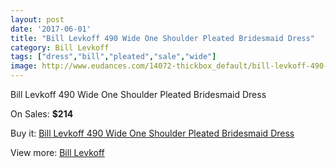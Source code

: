 ```yaml
---
layout: post
date: '2017-06-01'
title: "Bill Levkoff 490 Wide One Shoulder Pleated Bridesmaid Dress"
category: Bill Levkoff
tags: ["dress","bill","pleated","sale","wide"]
image: http://www.eudances.com/14072-thickbox_default/bill-levkoff-490-wide-one-shoulder-pleated-bridesmaid-dress.jpg
---
```

Bill Levkoff 490 Wide One Shoulder Pleated Bridesmaid Dress

On Sales: **$214**
<a href="https://www.eudances.com/en/bill-levkoff/4221-bill-levkoff-490-wide-one-shoulder-pleated-bridesmaid-dress.html"><amp-img layout="responsive" width="600" height="600" src="//www.eudances.com/14072-thickbox_default/bill-levkoff-490-wide-one-shoulder-pleated-bridesmaid-dress.jpg" alt="Bill Levkoff 490 Wide One Shoulder Pleated Bridesmaid Dress 0" /></a>
<a href="https://www.eudances.com/en/bill-levkoff/4221-bill-levkoff-490-wide-one-shoulder-pleated-bridesmaid-dress.html"><amp-img layout="responsive" width="600" height="600" src="//www.eudances.com/14075-thickbox_default/bill-levkoff-490-wide-one-shoulder-pleated-bridesmaid-dress.jpg" alt="Bill Levkoff 490 Wide One Shoulder Pleated Bridesmaid Dress 1" /></a>
<a href="https://www.eudances.com/en/bill-levkoff/4221-bill-levkoff-490-wide-one-shoulder-pleated-bridesmaid-dress.html"><amp-img layout="responsive" width="600" height="600" src="//www.eudances.com/14074-thickbox_default/bill-levkoff-490-wide-one-shoulder-pleated-bridesmaid-dress.jpg" alt="Bill Levkoff 490 Wide One Shoulder Pleated Bridesmaid Dress 2" /></a>
<a href="https://www.eudances.com/en/bill-levkoff/4221-bill-levkoff-490-wide-one-shoulder-pleated-bridesmaid-dress.html"><amp-img layout="responsive" width="600" height="600" src="//www.eudances.com/14073-thickbox_default/bill-levkoff-490-wide-one-shoulder-pleated-bridesmaid-dress.jpg" alt="Bill Levkoff 490 Wide One Shoulder Pleated Bridesmaid Dress 3" /></a>

Buy it: [Bill Levkoff 490 Wide One Shoulder Pleated Bridesmaid Dress](https://www.eudances.com/en/bill-levkoff/4221-bill-levkoff-490-wide-one-shoulder-pleated-bridesmaid-dress.html "Bill Levkoff 490 Wide One Shoulder Pleated Bridesmaid Dress")

View more: [Bill Levkoff](https://www.eudances.com/en/57-bill-levkoff "Bill Levkoff")